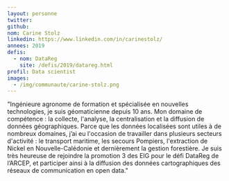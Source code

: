 ```yaml
---
layout: personne
twitter: 
github: 
nom: Carine Stolz
linkedin: https://www.linkedin.com/in/carinestolz/
annees: 2019
defis: 
  - nom: DataReg
    site: /defis/2019/datareg.html
profil: Data scientist
images:
  - /img/communaute/carine-stolz.png
---
```


"Ingénieure agronome de formation et spécialisée en nouvelles technologies, je suis géomaticienne depuis 10 ans. Mon domaine de compétence : la collecte, l'analyse, la centralisation et la diffusion de données géographiques. Parce que les données localisées sont utiles à de nombreux domaines, j’ai eu l'occasion de travailler dans plusieurs secteurs d'activité : le transport maritime, les secours Pompiers, l'extraction de Nickel en Nouvelle-Calédonie et dernièrement la gestion forestière. Je suis très heureuse de rejoindre la promotion 3 des EIG pour le défi DataReg de l’ARCEP, et participer ainsi à la diffusion des données cartographiques des réseaux de communication en open data."
